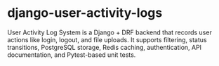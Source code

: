 # django-user-activity-logs
User Activity Log System is a Django + DRF backend that records user actions like login, logout, and file uploads. It supports filtering, status transitions, PostgreSQL storage, Redis caching, authentication, API documentation, and Pytest-based unit tests.

